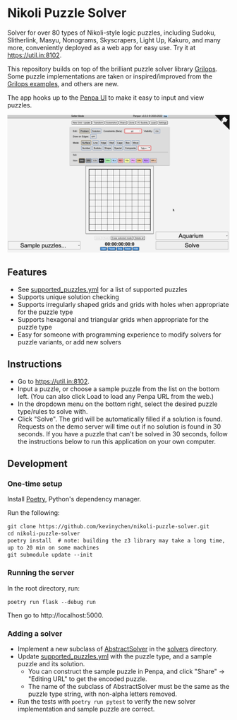 # Nikoli Puzzle Solver

Solver for over 80 types of Nikoli-style logic puzzles, including Sudoku, Slitherlink, Masyu, Nonograms, Skyscrapers, Light Up, Kakuro, and many more, conveniently deployed as a web app for easy use. Try it at https://util.in:8102.

This repository builds on top of the brilliant puzzle solver library [Grilops](https://github.com/obijywk/grilops). Some puzzle implementations are taken or inspired/improved from the [Grilops examples](https://github.com/obijywk/grilops/tree/master/examples), and others are new.

The app hooks up to the [Penpa UI](https://github.com/swaroopg92/penpa-edit) to make it easy to input and view puzzles.

![Solving](solving.gif)

## Features

- See [supported\_puzzles.yml](supported_puzzles.yml) for a list of supported puzzles
- Supports unique solution checking
- Supports irregularly shaped grids and grids with holes when appropriate for the puzzle type
- Supports hexagonal and triangular grids when appropriate for the puzzle type
- Easy for someone with programming experience to modify solvers for puzzle variants, or add new solvers

## Instructions

- Go to https://util.in:8102.
- Input a puzzle, or choose a sample puzzle from the list on the bottom left. (You can also click Load to load any Penpa URL from the web.)
- In the dropdown menu on the bottom right, select the desired puzzle type/rules to solve with.
- Click "Solve". The grid will be automatically filled if a solution is found. Requests on the demo server will time out if no solution is found in 30 seconds. If you have a puzzle that can't be solved in 30 seconds, follow the instructions below to run this application on your own computer.

## Development

### One-time setup

Install [Poetry](https://python-poetry.org/docs/), Python's dependency manager.

Run the following:

    git clone https://github.com/kevinychen/nikoli-puzzle-solver.git
    cd nikoli-puzzle-solver
    poetry install  # note: building the z3 library may take a long time, up to 20 min on some machines
    git submodule update --init

### Running the server

In the root directory, run:

    poetry run flask --debug run

Then go to http://localhost:5000.

### Adding a solver

- Implement a new subclass of [AbstractSolver](solvers/abstract_solver.py) in the [solvers](solvers) directory.
- Update [supported\_puzzles.yml](supported_puzzles.yml) with the puzzle type, and a sample puzzle and its solution.
    - You can construct the sample puzzle in Penpa, and click "Share" -> "Editing URL" to get the encoded puzzle.
    - The name of the subclass of AbstractSolver must be the same as the puzzle type string, with non-alpha letters removed.
- Run the tests with `poetry run pytest` to verify the new solver implementation and sample puzzle are correct.

